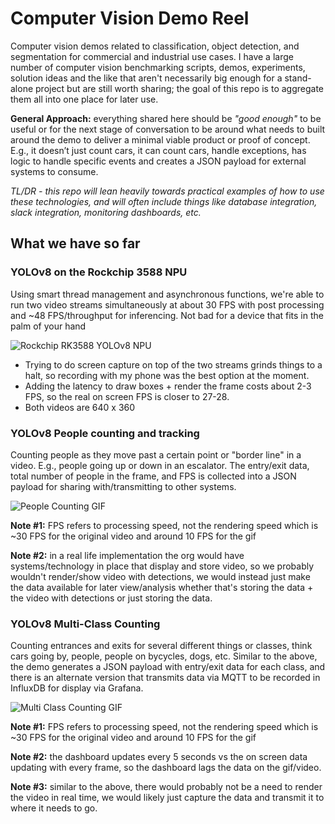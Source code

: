 # Computer Vision Demo Reel

Computer vision demos related to classification, object detection, and segmentation for commercial and industrial use cases. I have a large number of computer vision benchmarking scripts, demos, experiments, solution ideas and the like that aren't necessarily big enough for a stand-alone project but are still worth sharing; the goal of this repo is to aggregate them all into one place for later use. 

**General Approach:** everything shared here should be *"good enough"* to be useful or for the next stage of conversation to be around what needs to built around the demo to deliver a minimal viable product or proof of concept. E.g., it doesn’t just count cars, it can count cars, handle exceptions, has logic to handle specific events and creates a JSON payload for external systems to consume.

*TL/DR - this repo will lean heavily towards practical examples of how to use these technologies, and will often include things like database integration, slack integration, monitoring dashboards, etc.*

## What we have so far

### YOLOv8 on the Rockchip 3588 NPU 

Using smart thread management and asynchronous functions, we're able to run two video streams simultaneously at about 30 FPS with post processing and ~48 FPS/throughput for inferencing. Not bad for a device that fits in the palm of your hand

![Rockchip RK3588 YOLOv8 NPU](images/rk3588.gif)
* Trying to do screen capture on top of the two streams grinds things to a halt, so recording with my phone was the best option at the moment. 
* Adding the latency to draw boxes + render the frame costs about 2-3 FPS, so the real on screen FPS is closer to 27-28.
* Both videos are 640 x 360


### YOLOv8 People counting and tracking

Counting people as they move past a certain point or "border line" in a video. E.g., people going up or down in an escalator. The entry/exit data, total number of people in the frame, and FPS is collected into a JSON payload for sharing with/transmitting to other systems. 

![People Counting GIF](images/escalator_count.gif)

**Note #1:** FPS refers to processing speed, not the rendering speed which is ~30 FPS for the original video and around 10 FPS for the gif

**Note #2:** in a real life implementation the org would have systems/technology in place that display and store video, so we probably wouldn't render/show video with detections, we would instead just make the data available for later view/analysis whether that's storing the data + the video with detections or just storing the data.

### YOLOv8 Multi-Class Counting

Counting entrances and exits for several different things or classes, think cars going by, people, people on bycycles, dogs, etc. Similar to the above, the demo generates a JSON payload with entry/exit data for each class, and there is an alternate version that transmits data via MQTT to be recorded in InfluxDB for display via Grafana. 

![Multi Class Counting GIF](images/multi_count_dashboard_v2.gif)

**Note #1:** FPS refers to processing speed, not the rendering speed which is ~30 FPS for the original video and around 10 FPS for the gif

**Note #2:** the dashboard updates every 5 seconds vs the on screen data updating with every frame, so the dashboard lags the data on the gif/video.

**Note #3:** similar to the above, there would probably not be a need to render the video in real time, we would likely just capture the data and transmit it to where it needs to go.



